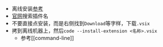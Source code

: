 - 离线安装[参考](https://www.hangge.com/blog/cache/detail_3191.html#:~:text=%EF%BC%881%EF%BC%89%E9%A6%96%E5%85%88%E4%BD%BF%E7%94%A8%E6%B5%8F%E8%A7%88%E5%99%A8%E6%89%93%E5%BC%80%20VSCode%20%E6%8F%92%E4%BB%B6%E5%B8%82%E5%9C%BA%EF%BC%88%20%E7%82%B9%E5%87%BB%E8%AE%BF%E9%97%AE%20%EF%BC%89%EF%BC%8C%E8%BE%93%E5%85%A5%E9%9C%80%E8%A6%81%E5%AE%89%E8%A3%85%E7%9A%84%E6%8F%92%E4%BB%B6%E5%90%8D%E7%A7%B0%E5%B9%B6%E6%90%9C%E7%B4%A2%E3%80%82,%EF%BC%882%EF%BC%89%E8%BF%9B%E5%85%A5%E6%8F%92%E4%BB%B6%E4%B8%BB%E9%A1%B5%EF%BC%8C%E7%82%B9%E5%87%BB%E5%8F%B3%E4%BE%A7%E7%9A%84%20Download%20Extension%20%E9%93%BE%E6%8E%A5%EF%BC%8C%E5%B0%86%E7%A6%BB%E7%BA%BF%E5%AE%89%E8%A3%85%E5%8C%85%E4%B8%8B%E8%BD%BD%E4%B8%8B%E6%9D%A5%EF%BC%88%E6%96%87%E4%BB%B6%E5%90%8E%E7%BC%80%E4%B8%BA.vsix%20%EF%BC%89%202%EF%BC%8C%E5%AE%89%E8%A3%85%E6%8F%92%E4%BB%B6)
- [官网](https://marketplace.visualstudio.com/vscode)搜索插件名
- 不要直接点安装，而是右侧找到`Download`等字样，下载`.vsix`
- 拷到离线机器上，然后`code --install-extension <名称>.vsix`
  - 参考[[command-line]]